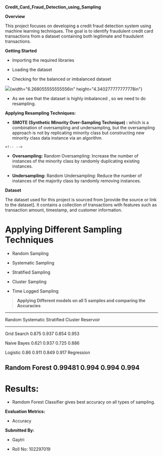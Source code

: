 **Credit_Card_Fraud_Detection_using_Sampling**

**Overview**

This project focuses on developing a credit fraud detection system using
machine learning techniques. The goal is to identify fraudulent credit
card transactions from a dataset containing both legitimate and
fraudulent transactions.

**Getting Started**

-   Importing the required libraries

-   Loading the dataset

-   Checking for the balanced or imbalanced dataset

![](vertopal_3f342ea5fc9f4f4f8838b675931321ec/media/image1.png){width="6.268055555555556in"
height="4.340277777777778in"}

-   As we see that the dataset is highly imbalanced , so we need to do
    resampling.

**Applying Resampling Techniques:**

-   **SMOTE (Synthetic Minority Over-Sampling Technique) :** which is a
    combination of oversampling and undersampling, but the oversampling
    approach is not by replicating minority class but constructing new
    minority class data instance via an algorithm.

```{=html}
<!-- -->
```
-   **Oversampling:** Random Oversampling: Increase the number of
    instances of the minority class by randomly duplicating existing
    instances.

-   **Undersampling:** Random Undersampling: Reduce the number of
    instances of the majority class by randomly removing instances.

**Dataset**

The dataset used for this project is sourced from \[provide the source
or link to the dataset\]. It contains a collection of transactions with
features such as transaction amount, timestamp, and customer
information.

# **Applying Different Sampling Techniques**

-   Random Sampling

-   Systematic Sampling

-   Stratified Sampling

-   Cluster Sampling

-   Time Logged Sampling

> **Applying Different models on all 5 samples and comparing the
> Accuracies**

  --------------------------------------------------------------------------
  Random         Systematic     Stratified     Cluster        Reservoir
  -------------- -------------- -------------- -------------- --------------
  Grid Search    0.875          0.937          0.854          0.953

  Naive Bayes    0.621          0.937          0.725          0.886

  Logistic       0.86           0.911          0.849          0.917
  Regression                                                  

  Random Forest  0.99481        0.994          0.994          0.994
  --------------------------------------------------------------------------

# **Results:**

-   Ramdom Forest Classifier gives best accuracy on all types of
    sampling.

**Evaluation Metrics:**

-   Accuracy

**Submitted By:**

-   Gaytri

-   Roll No: 102297019

